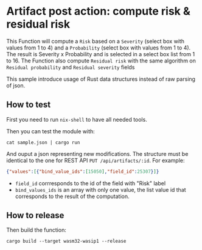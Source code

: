 # Artifact post action: compute risk & residual risk

This Function will compute a `Risk` based on a `Severity` (select box with values from 1 to 4) and 
a `Probability` (select box with values from 1 to 4). The result is Severity x Probability and is
selected in a select box list from 1 to 16. The Function also compute `Residual risk` with the
same algorithm on `Residual probability` and `Residual severity` fields

This sample introduce usage of Rust data structures instead of raw parsing of json.

## How to test

First you need to run `nix-shell` to have all needed tools.

Then you can test the module with:

```shell
cat sample.json | cargo run
```

And ouput a json representing new modifications. The structure must be identical to the one for REST
API `PUT /api/artifacts/:id`. For example:

```json
{"values":[{"bind_value_ids":[15050],"field_id":25307}]}
```

* `field_id` corrresponds to the id of the field with "Risk" label
* `bind_values_ids` is an array with only one value, the list value id that corresponds to the result of
  the computation.

## How to release

Then build the function:

```shell
cargo build --target wasm32-wasip1 --release
```
